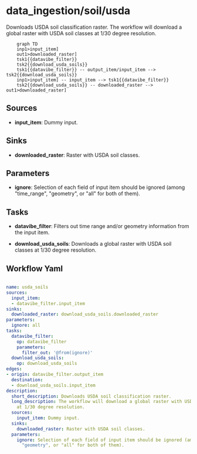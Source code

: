# data_ingestion/soil/usda

Downloads USDA soil classification raster. The workflow will download a global raster with USDA soil classes at 1/30 degree resolution.

```{mermaid}
    graph TD
    inp1>input_item]
    out1>downloaded_raster]
    tsk1{{datavibe_filter}}
    tsk2{{download_usda_soils}}
    tsk1{{datavibe_filter}} -- output_item/input_item --> tsk2{{download_usda_soils}}
    inp1>input_item] -- input_item --> tsk1{{datavibe_filter}}
    tsk2{{download_usda_soils}} -- downloaded_raster --> out1>downloaded_raster]
```

## Sources

- **input_item**: Dummy input.

## Sinks

- **downloaded_raster**: Raster with USDA soil classes.

## Parameters

- **ignore**: Selection of each field of input item should be ignored (among "time_range", "geometry", or "all" for both of them).

## Tasks

- **datavibe_filter**: Filters out time range and/or geometry information from the input item.

- **download_usda_soils**: Downloads a global raster with USDA soil classes at 1/30 degree resolution.

## Workflow Yaml

```yaml

name: usda_soils
sources:
  input_item:
  - datavibe_filter.input_item
sinks:
  downloaded_raster: download_usda_soils.downloaded_raster
parameters:
  ignore: all
tasks:
  datavibe_filter:
    op: datavibe_filter
    parameters:
      filter_out: '@from(ignore)'
  download_usda_soils:
    op: download_usda_soils
edges:
- origin: datavibe_filter.output_item
  destination:
  - download_usda_soils.input_item
description:
  short_description: Downloads USDA soil classification raster.
  long_description: The workflow will download a global raster with USDA soil classes
    at 1/30 degree resolution.
  sources:
    input_item: Dummy input.
  sinks:
    downloaded_raster: Raster with USDA soil classes.
  parameters:
    ignore: Selection of each field of input item should be ignored (among "time_range",
      "geometry", or "all" for both of them).


```